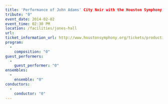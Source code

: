 ```yaml
---
title: 'Performance of John Adams' City Noir with the Houston Symphony'
tribute: "0"
event_date: 2014-02-02
event_time: 02:30 PM
location: /facilities/jones-hall
url: 
ticket_information_url: http://www.houstonsymphony.org/tickets/production/detail?id=5060 
program: 
  -
    composition: "0"
guest_performers: 
  -
    guest_performer: "0"
ensembles: 
  -
    ensemble: "0"
conductors: 
  -
    conductor: "0"
---
```

